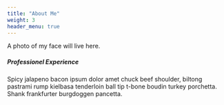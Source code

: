 ```yaml
---
title: "About Me"
weight: 3
header_menu: true
---
```


A photo of my face will live here.

##### Professionel Experience

Spicy jalapeno bacon ipsum dolor amet chuck beef shoulder, biltong pastrami rump kielbasa tenderloin ball tip t-bone boudin turkey porchetta. Shank frankfurter burgdoggen pancetta.
